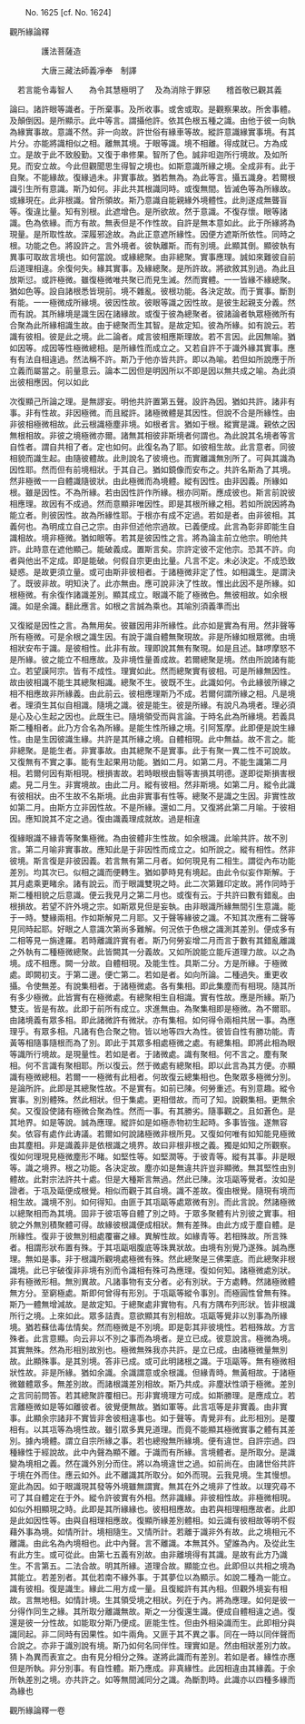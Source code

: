 ﻿　　No. 1625 [cf. No. 1624]

觀所緣論釋

　　　　護法菩薩造


　　　　大唐三藏法師義凈奉　制譯


　若言能令毒智人　　為令其慧極明了
　及為消除于罪惡　　稽首敬已觀其義　

論曰。諸許眼等識者。于所棄事。及所收事。或舍或取。是觀察果故。所舍事體。及顛倒因。是所顯示。此中等言。謂攝他許。依其色根五種之識。由他于彼一向執為緣實事故。意識不然。非一向故。許世俗有緣車等故。縱許意識緣實事境。有其片分。亦能將識相似之相。離無其境。于眼等識。境不相離。得成就已。方為成立。是故于此不致殷勤。又復于串修果。智所了色。誠非呾迦所行境故。及如所見。而安立故。今此但觀聞思生得智之境也。如斯意識所緣之境。全成非有。此于自聚。不能緣故。復緣過未。非實事故。猶若無為。為此等言。攝五識身。若爾根識引生所有意識。斯乃如何。非此共其根識同時。或復無間。皆滅色等為所緣故。或緣現在。此非根識。曾所領故。斯乃意識自能親緣外境體性。此則遂成無聾盲等。復違比量。知有別根。此遮增色。是所欲故。然于意識。不復存懷。眼等諸識。色為依緣。而方有故。無表但是不作性故。自許是無本意如此。此于所緣將為現量。是所取性故。深履邪途故。為此正意遮所緣性。因便方遮斯所依性。同時之根。功能之色。將設許之。言外境者。彼執離斯。而有別境。此顯其倒。顯彼執有異事可取故言境也。如何當說。或緣總聚。由非總聚。實事應理。誠如來難彼自前后道理相違。余復何失。緣其實事。及緣總聚。是所許故。將欲敘其別過。為此且放斯愆。或許極微。雖復極微唯共聚已而見生滅。然而實體。一一皆緣不緣總聚。猶如色等。設自諸根悉皆現前。境不雜亂。彼根功能。各決定故。而于實事。斷割有能。一一極微成所緣境。彼因性故。彼眼等識之因性故。是彼生起親支分義。然而有說。其所緣境是識生因在諸緣故。或復于彼為總聚者。彼諸論者執眾極微所有合聚為此所緣相識生故。由于總聚而生其智。是故定知。彼為所緣。如有說云。若識有彼相。彼是此之境。此二論者。咸言彼相應斯理故。若不言因。此因無喻。猶如因等。成因等性極微總相。是所緣性而成立之。又若自許不于識外緣其實事。應有有法自相違過。然法稱不許。斯乃于他亦皆共許。即以為喻。若但如所說應于所立義而屬當之。前量意云。論本二因但是明因所以不即是因以無共成之喻。為此須出彼相應因。何以如此

次復顯己所論之理。是無謬妄。明他共許置第五聲。設許為因。猶如共許。諸非有事。非有性故。非因極微。而且縱許。諸極微體是其因性。但說不合是所緣性。由非彼相極微相故。此云根識極塵非境。如根者言。猶如于根。縱實是識。親依之因無根相故。非彼之境極微亦爾。諸無其相彼非斯境者何謂也。為此說其名境者等言自性者。謂自共相了者。定也如何。此復名為了耶。如彼相生故。此言意者。同彼相貌而識生起。由隨彼體故。此則說名了彼境也。而實離識無別所了。可與其識為因性耶。然而但有前境相狀。于其自己。猶如鏡像而安布之。共許名斯為了其境。然非極微一一自體識隨彼狀。由此極微而為境體。縱有因性。由非因義。所緣如根。雖是因性。不為所緣。若由因性許作所緣。根亦同斯。應成彼也。斯言前說彼相應理。故因有不成過。然而意顯非唯因性。即是其根所緣之相。若如所說因將為能立者。則彼因性。故為所緣性耶。于根亦有成不定過。若如是者。由非彼相。其義何也。為明成立自己之宗。由非但述他宗過故。已義便成。此言為彰非即能生自識相故。境非極微。猶如眼等。若其是彼因性之言。將為論主前立他宗。明他共許。此時意在遮他顯己。能破義成。置斯言矣。宗許定彼不定他宗。恐其不許。向者與他出不定成。即是能破。何假自宗更由比量。凡言不定。未必決定。不成恐致疑惑。是故更須立量。或可由斯非彼相者。于諸極微非定了性。如相識生。是謂決了。既彼非故。明知決了。此亦無由。應可說非決了性故。惟出此因不是所緣。如根極微。有余復作諸識差別。顯其成立。眼識不能了極微色。無彼相故。如余根識。如是余識。翻此應言。如根之言誠為乘也。其喻別須義準而出

又復縱是因性之言。為無用矣。彼雖因用非所緣性。此亦如是實為有用。然非聲等所有極微。可是余根之識生因。有說于識自體無聚現故。非是所緣如根眾微。由境相狀安布于識。是彼相性。此非有故。理即說其無有聚現。如是且述。缽啰摩怒不是所緣。彼之能立不相應故。及非境性量善成故。若爾總聚是境。然由所說諸有能立。若望謨阿宗。皆有不成性。理實如此。然而總聚實有彼相。可是所緣無因性。故由彼相識不能生其總聚相識。總聚不生。彼既不生。此識如何。令此緣彼所緣之相不相應故非所緣義。由此前云。彼相應理斯乃不成。若爾何謂所緣之相。凡是境者。理須生其似自相識。隨境之識。彼是能生。彼是所緣。有說凡為境者。理必須是心及心生起之因也。此既生已。隨境領受而與言論。于時名此為所緣境。若義具斯二種相者。此乃方合名為所緣。是能生性所緣之境。引阿笈摩。此即便是說生緣性。由是生因彼識生緣。共許是其所緣之境。自體相現。此中無益。故不言之。能非總聚。是能生者。非實事故。由其總聚不是實事。此于有聚一異二性不可說故。又復無有不實之事。能有生起果用功能。猶如二月。如第二月。不能生識第二月相。若爾何因有斯相現。根損害故。若時眼根由翳等害損其明德。遂即從斯損害根處。見二月生。非實境故。由此二月。縱有彼相。然非斯境。如第二月。縱令此識有彼相狀。由不生故不名斯境。此由非實事有性等。總聚不是識之生因。非實性故如第二月。由斯方立非因性故。不是所緣。還如二月。又復將此第二月喻。于彼相因。應知說其不定之過。復由識義理成就故。過是相違

復緣眼識不緣青等聚集極微。為由彼體非生性故。如余根識。此喻共許。故不別言。第二月喻非實事故。應知此是于非因性而成立之。如所說之。縱有相性。然非彼境。斯言復是非彼因義。若言無有第二月者。如何現見有二相生。謂從內布功能差別。均其次已。似相之識而便轉生。猶如夢時見有境起。由此令似妄作斯解。于其月處乘更睹余。諸有說云。而于眼識雙現之時。此二次第難印定故。將作同時于斯二種相貌之后意識。便云我見月之第二月也。或復有云。于共許曰數有錯亂。由根損故。若望不許外境之宗。如斯眾見但是妄執。由非眼識所緣無間引生意識。能于一時。雙緣兩相。作如斯解見二月耶。又于聲等緣彼之識。不知其次應有二聲等見同時起耶。好眼之人意識次第尚多難解。何況依于色根之識測其差別。便成多有二相等見一旃達羅。若時離識許實有者。斯乃何勞妄增二月而言于數有其錯亂離識之外執有二種極微總聚。此皆闕其一分義故。又如所說能立能斥道理力故。以之為境。成不相應。闕一分故。自體相現。及能生性。具斯二分。方是所緣。于極微處。即闕初支。于第二邊。便亡第二。若如是者。如向所論。二種過失。重更收攝。令使無差。有說集相者。于諸極微處。各有集相。即此集塵而有相現。隨其所有多少極微。此皆實有在極微處。有總聚相生自相識。實有性故。應是所緣。斯乃雙支。皆是有故。此即于前所有成立。求進無由。為聚集相即是極微。為不爾耶。由諸境義有眾多相。即此諸微許有微狀。亦有集相。如何得令兩相共居一事。為應理乎。有眾多相。凡諸有色合聚之物。皆以地等四大為性。彼皆自性有勝功能。青黃等相隨事隨根而為了別。即此于其眾多相處極微之處。有總集相。即將此相為眼等識所行境故。是現量性。若如是者。于諸微處。識有聚相。何不言之。塵有聚相。何不言識有聚相耶。所以復云。然于微處有總聚相。即以此言為其方便。亦顯識有極微總相。若爾一一極微有此相者。何故復云總集相也。色聚眾多極微分別。是論所許。此即是其總聚性故。不是實有。如前已陳。何勞重述。有別意趣。縱令實事。別別體殊。然此相狀。但于集處。更相借故。而可了知。說觀集相。更無余矣。又復設使諸有極微合聚為性。然而一事。有其勝劣。隨事觀之。且如蒼色。是其地界。如是等說。誠為應理。縱許如是如極赤物初生起時。多事皆強。遂無容矣。依容有處作此诪議。若爾如何說諸極微非根所見。又復如何唯有如知能見極微由其塵相。非是識義非是依根識之境界。故曰非根非根之義。獨是如知之所觀察。復如何理現見極微塵形不睹。如堅性等。如堅潤等。于彼青等。縱有其事。非是眼等。識之境界。根之功能。各決定故。塵亦如是無違共許豈非顯微。無其堅性由別體故。此對宗法許共十處。但是大種斯言無過。然此已陳。汝瓨甌等覺者。汝如是證者。于瓨及甌便成根覺。相似而觀于其自境。識不差故。復由根覺。隨現有境而相生故。識境不別。如何得知。由匪于其瓨甌等處眾微有別。而此言說。然諸極微以總聚相而為其境。固非于彼瓨等自體了別之時。于眾多聚體有片別彼之實事。相貌之外無別積聚體可得。故緣彼根識便成相狀。無有差殊。由此方成于塵自體。是所緣性。復非于彼無別相處覆審之緣。異解性故。如緣青等。若相殊故。所言殊者。相謂形狀布置有殊。于其瓨甌咽腹底等珠異狀故。由境有別覺乃遂殊。誠為應理。無如是事。非于根識所觀境處極微有殊。然此總聚是三佛栗底。而此總聚非根識境。此已宇破復非非境有別而令識相有殊可為應理。復如何知。諸極微處別狀。非有極微形相。無別異故。凡諸事物有支分者。必有別狀。于方處轉。然諸極微體無方分。至窮極處。斯即何曾得有形別。于瓨甌等縱令事別。而極圓性曾無有殊。斯乃一體無增減故。是故定知。于總聚處非實物有。凡有方隅布列形狀。皆非根識所行之境。上來如此。眾多詰責。意欲顯其有別相故。瓨甌等覺非以別事為所緣境。猶若蘇佉毒佉情矣。然而極微是不別境。即是彰其非彼境性。若相殊故。方言殊者。此言意顯。向云非以不別之事而為境者。是立已成。彼意說言。極微為境。其實無殊。然為形相別故別也。極微無殊我亦共許。是立已成。由諸極微量無別故。此顯殊事。是其別境。答非已成。或可此明諸根之識。于瓨甌等。無有極微相狀性故。非是所緣。猶如余識。余識謂意或余根識。但緣青時。無黃相故。于諸極微雖體眾多。無差別故。而諸根識差別相故。斯乃共成。非塵狀性頌于極微。差別之言同前問答。若其總聚許覆相已。形非實境理方可成。如斯勝理。是應成立。若言離極微如是等如離彼者。彼覺便無故。猶如軍等。此言瓨等是非實義。由非實事。此顯余宗諸非不實皆非舍彼相違事也。如于聲等。青覺非有。此形相別。是覆相有。以其瓨等為境性故。雖引眾多異見道理。而竟不能顯其極微實事之體有其差別。據內境體。謂立自宗所緣之事。若也總撥無所緣境。便有違世。自許宗過。四種緣性于經說故。此中內聲為顯不離。于識而有所緣。言境體者。是所取分。是識變為境相之義。然在識外別分而住。將以為境違世之過。如前尚在。由諸世俗共許于境在外而住。應云如外。此不離識其所取分。如外而現。云我見境。生其慢想。寔此為因。如于眼識現其發等外境雖無謂實。無其在外之境非了性故。以理究尋不可了其自體定在于外。縱令許彼實有外相。然非識緣。非彼相性故。非極微相現。如似外相顯現之時。此即是其所緣緣也。彼相相應故。由若與相理相應故者。此即是此如因性等。由與自相理相應故。復顯所緣差別體相。如云識有彼相故等明不假藉外事為境。如情所計。境相隨生。又情所計。若離于識非外有故。此之境相元不離識。由此名為內境相也。此中內聲。言不離識。本無其外。望誰為內。及從此生有此方生。或可從此。由第七五義有別故。由非離境得有其識。是故有此方乃識生。不言第五。二法合故。明其所緣。道理合故。顯能立也。此即但以共相之境為其能立。若差別者。其仳若南不緣外事。于其夢位以為顯示。如說二種為一能立。識有彼相。復是識生。緣此二用方成一量。且復縱許有其內相。但觀外境妄有相故。言無地相。如情計境。生其領受境之相狀。列在于內。將為應理。如何是彼一分得作同生之緣。其所取分離識無故。斯之一分復還生識。便成自體相違之過。復還是彼一分性故。如能取分斯乃便成。匪能生性。但由外相染識而生。此即相分與識同起。非二同時有因果性。如牛兩角。又匪于其不異之事。同在一時以同伴聲而合說之。亦非于識別說有境。斯乃如何名同伴性。理實如是。然由相狀差別力故。猜卜為異而表宣之。由有見分相分之殊。遂將此識而有差別。若如是者。緣性亦應但是所執。非分別事。有自性體。斯乃應成。非真緣性。此因相違由其緣義。于余所執差別之境。亦共許之。如等無間滅同分之識。為斷割時。此識亦以四種多緣而為緣也

觀所緣論釋一卷
